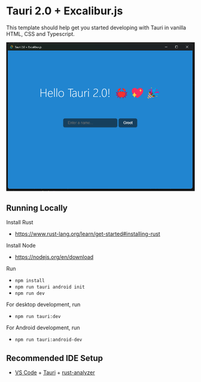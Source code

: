 # Tauri 2.0 + Excalibur.js

This template should help get you started developing with Tauri in vanilla HTML, CSS and Typescript.

![tauri example](./tauri.png)

## Running Locally

Install Rust
* https://www.rust-lang.org/learn/get-started#installing-rust

Install Node
* https://nodejs.org/en/download

Run
* `npm install`
* `npm run tauri android init`
* `npm run dev`

For desktop development, run 
* `npm run tauri:dev`

For Android development, run
* `npm run tauri:android-dev`


## Recommended IDE Setup

- [VS Code](https://code.visualstudio.com/) + [Tauri](https://marketplace.visualstudio.com/items?itemName=tauri-apps.tauri-vscode) + [rust-analyzer](https://marketplace.visualstudio.com/items?itemName=rust-lang.rust-analyzer)
